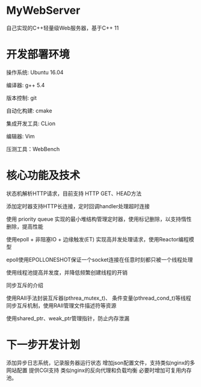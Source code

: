 # MyWebServer

自己实现的C++轻量级Web服务器，基于C++ 11

# 开发部署环境
操作系统: Ubuntu 16.04

编译器: g++ 5.4

版本控制: git

自动化构建: cmake

集成开发工具: CLion

编辑器: Vim

压测工具：WebBench

# 核心功能及技术
状态机解析HTTP请求，目前支持 HTTP GET、HEAD方法

添加定时器支持HTTP长连接，定时回调handler处理超时连接

使用 priority queue 实现的最小堆结构管理定时器，使用标记删除，以支持惰性删除，提高性能

使用epoll + 非阻塞IO + 边缘触发(ET) 实现高并发处理请求，使用Reactor编程模型

epoll使用EPOLLONESHOT保证一个socket连接在任意时刻都只被一个线程处理

使用线程池提高并发度，并降低频繁创建线程的开销

同步互斥的介绍

使用RAII手法封装互斥器(pthrea_mutex_t)、 条件变量(pthread_cond_t)等线程同步互斥机制，使用RAII管理文件描述符等资源

使用shared_ptr、weak_ptr管理指针，防止内存泄漏

# 下一步开发计划
添加异步日志系统，记录服务器运行状态
增加json配置文件，支持类似nginx的多网站配置
提供CGI支持
类似nginx的反向代理和负载均衡
必要时增加可复用内存池。
